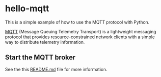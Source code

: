 # hello-mqtt

This is a simple example of how to use the MQTT protocol with Python.

[MQTT](https://docs.oasis-open.org/mqtt/mqtt/v5.0/mqtt-v5.0.html) (Message Queuing Telemetry Transport) is a lightweight messaging protocol that provides resource-constrained network clients with a simple way to distribute telemetry information.

## Start the MQTT broker

See the this [README.md](mqtt5/README.md) file for more information.
